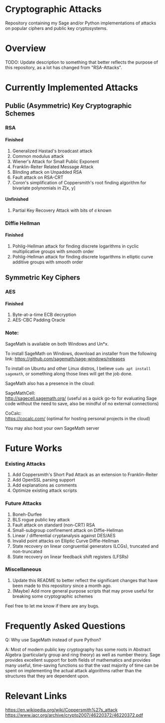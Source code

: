 # Cryptographic Attacks

Repository containing my Sage and/or Python implementations of attacks on popular ciphers and public key cryptosystems.

# Overview

TODO: Update description to something that better reflects the purpose of this repository, as a lot has changed from "RSA-Attacks".

# Currently Implemented Attacks

## Public (Asymmetric) Key Cryptographic Schemes

### RSA

#### Finished

1. Generalized Hastad's broadcast attack
2. Common modulus attack
3. Wiener's Attack for Small Public Exponent
4. Franklin-Reiter Related Message Attack
5. Blinding attack on Unpadded RSA
6. Fault attack on RSA-CRT
7. Coron's simplification of Coppersmith's root finding algorithm for bivariate polynomials in Z[x, y]

#### Unfinished
1. Partial Key Recovery Attack with bits of `d` known

### Diffie Hellman

#### Finished

1. Pohlig-Hellman attack for finding discrete logarithms in cyclic multiplicative groups with smooth order
2. Pohlig-Hellman attack for finding discrete logarithms in elliptic curve additive groups with smooth order

## Symmetric Key Ciphers 

### AES

#### Finished

1. Byte-at-a-time ECB decryption
2. AES-CBC Padding Oracle

### Note:

SageMath is available on both Windows and Un*x.

To install SageMath on Windows, download an installer from the following link: https://github.com/sagemath/sage-windows/releases

To install on Ubuntu and other Linux distros, I believe `sudo apt install sagemath`, or something along those lines will get the job done.

SageMath also has a presence in the cloud:

SageMathCell:  
http://sagecell.sagemath.org/  (useful as a quick go-to for evaluating Sage code without the need to save, also be mindful of no external connections)

CoCalc:  
https://cocalc.com/  (optimal for hosting personal projects in the cloud)

You may also host your own SageMath server 

# Future Works

### Existing Attacks
1. Add Coppersmith's Short Pad Attack as an extension to Franklin-Reiter 
2. Add OpenSSL parsing support
3. Add explanations as comments
4. Optimize existing attack scripts

### Future Attacks
1. Boneh-Durfee
2. BLS rogue public key attack
3. Fault attack on standard (non-CRT) RSA
4. Small-subgroup confinement attack on Diffie-Hellman
5. Linear / differential cryptanalysis against DES/AES
6. Invalid point attacks on Elliptic Curve Diffie-Hellman
7. State recovery on linear congruential generators (LCGs), truncated and non-truncated
8. State recovery on linear feedback shift registers (LFSRs)

### Miscellaneous
1. Update this README to better reflect the significant changes that have been made to this repository since a month ago.
2. (Maybe) Add more general purpose scripts that may prove useful for breaking some cryptographic schemes

Feel free to let me know if there are any bugs.

# Frequently Asked Questions

Q: Why use SageMath instead of pure Python?

A: Most of modern public key cryptography has some roots in Abstract Algebra (particularly group and ring theory) as well as number theory.  Sage provides excellent support for both fields of mathematics and provides many useful, time-saving functions so that the vast majority of time can be spent on implementing the actual attack algorithms rather than the structures that they are dependent upon.

# Relevant Links

https://en.wikipedia.org/wiki/Coppersmith%27s_attack  
https://www.iacr.org/archive/crypto2007/46220372/46220372.pdf
